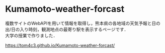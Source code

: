 # Kumamoto-weather-forcast

複数サイトのWebAPIを用いて情報を取得し，熊本県の各地域の天気予報と日の出/日の入り時刻，観測地点の最寄り駅を表示するページです．</br>
大学の授業で作りました．</br>

https://tom4c3.github.io/Kumamoto-weather-forcast/
